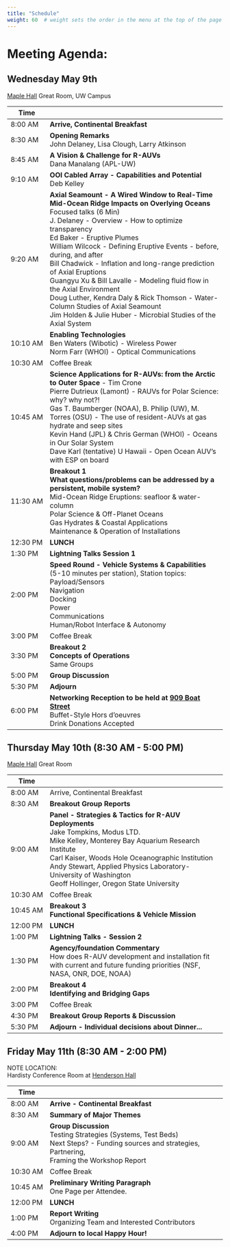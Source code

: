 ```yaml
---
title: "Schedule"
weight: 60  # weight sets the order in the menu at the top of the page
---
```


# Meeting Agenda:

## Wednesday May 9th

[Maple Hall](https://goo.gl/maps/Mr9t6j8x3oA2) Great Room, UW Campus

Time | &nbsp;
--------|--------------------------------
8:00&nbsp;AM | __Arrive, Continental Breakfast__
8:30&nbsp;AM | __Opening Remarks__<br>John Delaney,  Lisa Clough, Larry Atkinson
8:45&nbsp;AM | __A Vision & Challenge for R-AUVs__<br> Dana Manalang (APL-UW)
9:10&nbsp;AM | __OOI Cabled Array - Capabilities and Potential__<br>  Deb Kelley
9:20&nbsp;AM | __Axial Seamount - A Wired Window to Real-Time Mid-Ocean Ridge Impacts on Overlying Oceans__ <br>Focused talks (6 Min) <br>J. Delaney -  Overview - How to optimize transparency<br>Ed Baker - Eruptive Plumes<br>William Wilcock - Defining Eruptive Events - before, during, and after<br>Bill Chadwick - Inflation and long-range prediction of Axial Eruptions<br>Guangyu Xu & Bill Lavalle - Modeling fluid flow in the Axial Environment<br>Doug Luther, Kendra Daly & Rick Thomson - Water-Column Studies of Axial Seamount<br>Jim Holden & Julie Huber - Microbial Studies of the Axial System  |
10:10&nbsp;AM | __Enabling Technologies__<br>Ben Waters (Wibotic) - Wireless Power<br>Norm Farr (WHOI) - Optical Communications
10:30&nbsp;AM | Coffee Break
10:45&nbsp;AM | __Science Applications for R-AUVs: from the Arctic to Outer Space__ - Tim Crone<br>Pierre Dutrieux (Lamont) - RAUVs for Polar Science: why? why not?!<br>Gas T. Baumberger (NOAA), B. Philip (UW), M. Torres (OSU) - The use of resident-AUVs at gas hydrate and seep sites<br>Kevin Hand (JPL) & Chris German (WHOI) - Oceans in Our Solar System<br>Dave Karl (tentative) U Hawaii - Open Ocean AUV’s with ESP on board
11:30&nbsp;AM | __Breakout 1__<br>__What questions/problems can be addressed by a persistent, mobile system?__<br>Mid-Ocean Ridge Eruptions: seafloor & water-column<br>Polar Science & Off-Planet Oceans<br>Gas Hydrates & Coastal Applications<br>Maintenance & Operation of Installations
12:30&nbsp;PM | __LUNCH__
1:30&nbsp;PM | __Lightning Talks Session 1__
2:00&nbsp;PM | __Speed Round - Vehicle Systems & Capabilities__ <br>(5-10 minutes per station), Station topics:<br>Payload/Sensors<br>Navigation<br>Docking<br>Power<br>Communications<br>Human/Robot Interface & Autonomy |
3:00&nbsp;PM | Coffee Break
3:30&nbsp;PM | __Breakout 2__<br>__Concepts of Operations__<br>Same Groups
5:00&nbsp;PM | __Group Discussion__
5:30&nbsp;PM | __Adjourn__
6:00&nbsp;PM | __Networking Reception to be held at [909 Boat Street](https://goo.gl/maps/avHfN1pbmqL2)__<br>Buffet-Style Hors d’oeuvres<br>Drink Donations Accepted


## Thursday May 10th  (8:30 AM - 5:00 PM)

[Maple Hall](https://goo.gl/maps/Mr9t6j8x3oA2) Great Room

Time | &nbsp;
--------|--------------------------------
8:00&nbsp;AM | Arrive, Continental Breakfast
8:30&nbsp;AM | __Breakout Group Reports__
9:00&nbsp;AM | __Panel - Strategies & Tactics for R-AUV Deployments__<br>Jake Tompkins, Modus LTD.<br>Mike Kelley, Monterey Bay Aquarium Research Institute<br>Carl Kaiser, Woods Hole Oceanographic Institution<br>Andy Stewart, Applied Physics Laboratory-University of Washington<br>Geoff Hollinger, Oregon State University
10:30&nbsp;AM | Coffee Break
10:45&nbsp;AM | __Breakout 3__<br>__Functional Specifications & Vehicle Mission__
12:00&nbsp;PM | __LUNCH__
1:00&nbsp;PM | __Lightning Talks - Session 2__
1:30&nbsp;PM | __Agency/foundation Commentary__<br>How does R-AUV development and installation fit with current and future funding priorities (NSF, NASA, ONR, DOE, NOAA)
2:00&nbsp;PM | __Breakout 4__<br>__Identifying and Bridging Gaps__
3:00&nbsp;PM | Coffee Break
4:30&nbsp;PM | __Breakout Group Reports & Discussion__
5:30&nbsp;PM | __Adjourn - Individual decisions about Dinner...__


## Friday May 11th  (8:30 AM - 2:00 PM)

NOTE LOCATION:<br>
Hardisty Conference Room at [Henderson Hall](https://goo.gl/maps/f7VgmDyrXc52)

Time | &nbsp;
--------|--------------------------------
8:00&nbsp;AM | __Arrive - Continental Breakfast__
8:30&nbsp;AM | __Summary of Major Themes__
9:00&nbsp;AM | __Group Discussion__<br>Testing Strategies (Systems, Test Beds)<br>Next Steps? - Funding sources and strategies, Partnering,<br>Framing the Workshop Report
10:30&nbsp;AM | Coffee Break
10:45&nbsp;AM | __Preliminary Writing Paragraph__<br>One Page per Attendee.
12:00&nbsp;PM | __LUNCH__
1:00&nbsp;PM | __Report Writing__<br>Organizing Team and Interested Contributors
4:00&nbsp;PM | __Adjourn to local Happy Hour!__
